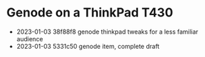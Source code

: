 # Genode on a ThinkPad T430

 - 2023-01-03 38f88f8 genode thinkpad tweaks for a less familiar audience
 - 2023-01-03 5331c50 genode item, complete draft
